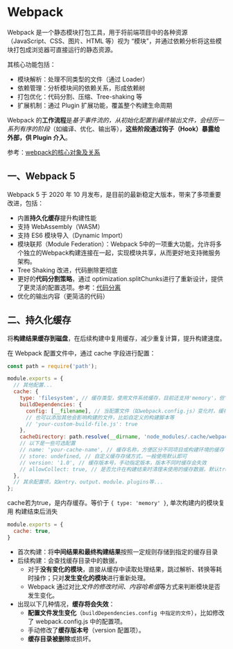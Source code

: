 # Webpack 
Webpack 是一个静态模块打包工具，用于将前端项目中的各种资源（JavaScript、CSS、图片、HTML 等）视为 “模块”，并通过依赖分析将这些模块打包成浏览器可直接运行的静态资源。

其核心功能包括：
* 模块解析：处理不同类型的文件（通过 Loader）
* 依赖管理：分析模块间的依赖关系，形成依赖树
* 打包优化：代码分割、压缩、Tree-shaking 等
* 扩展机制：通过 Plugin 扩展功能，覆盖整个构建生命周期

Webpack 的**工作流程**是*基于事件流的，从初始化配置到最终输出文件，会经历一系列有序的阶段*（如编译、优化、输出等），**这些阶段通过钩子（Hook）暴露给外部，供 Plugin 介入**。

参考：[webpack的核心对象及关系](./1.1__webpack中的核心对象.md)

## 一、Webpack 5
Webpack 5 于 2020 年 10 月发布，是目前的最新稳定大版本，带来了多项重要改进，包括：

* 内置**持久化缓存**提升构建性能
* 支持 WebAssembly（WASM）
* 支持 ES6 模块导入（Dynamic Import）
* 模块联邦（Module Federation）：Webpack 5中的一项重大功能，允许将多个独立的Webpack构建连接在一起，实现模块共享，从而更好地支持微服务架构。
* Tree Shaking 改进，代码删除更彻底
* 更好的**代码分割策略**，通过 optimization.splitChunks进行了重新设计，提供了更灵活的配置选项。参考：[代码分离](./1.3.2__代码分离.md)
* 优化的输出内容（更简洁的代码）


## 二、持久化缓存
将**构建结果缓存到磁盘**，在后续构建中复用缓存，减少重复计算，提升构建速度。

在 Webpack 配置文件中，通过 cache 字段进行配置：
```js
const path = require('path');

module.exports = {
  // 其他配置...
  cache: {
    type: 'filesystem', // 缓存类型，使用文件系统缓存，目前还支持'memory'，但'memory'缓存仅在内存中，不会持久化
    buildDependencies: {
      config: [__filename], // 当配置文件（如webpack.config.js）变化时，缓存失效
      // 也可以添加其他会影响构建的文件，比如自定义的构建脚本等
      // 'your-custom-build-file.js': true 
    },
    cacheDirectory: path.resolve(__dirname, 'node_modules/.cache/webpack'), // 缓存目录，可自定义，建议放在node_modules/.cache下，方便管理且避免意外删除
    // 以下是一些可选配置
    // name: 'your-cache-name', // 缓存名称，方便区分不同项目或构建环境的缓存
    // store: undefined, // 自定义缓存存储方式，一般使用默认即可
    // version: '1.0', // 缓存版本号，手动指定版本，版本不同时缓存会失效
    // allowCollect: true, // 是否允许在构建结束时清理未使用的缓存数据，默认true
  },
  // 其余配置项，如entry、output、module、plugins等...
};
```
cache若为true，是内存缓存。等价于 ```{ type: 'memory' }```, 单次构建内的模块复用 构建结束后消失
```js
module.exports = {​
  cache: true,​ 
}
```

* 首次构建：将**中间结果和最终构建结果**按照一定规则存储到指定的缓存目录   
* 后续构建：会查找缓存目录中的数据，
  * 对于**没有变化的模块**，直接从缓存中读取处理结果，跳过解析、转换等耗时操作；只对**发生变化的模块**进行重新处理。   
  * Webpack 通过对比*文件的修改时间、内容哈希值*等方式来判断模块是否发生变化。
* 出现以下几种情况，**缓存将会失效**：
  * **配置文件发生变化**（```buildDependencies.config 中指定的文件```），比如修改了 webpack.config.js 中的配置项。
  * 手动修改了**缓存版本号**（version 配置项）。
  * **缓存目录被删除**或损坏。
